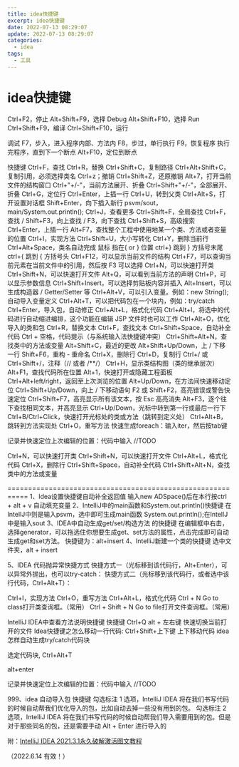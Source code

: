 ```yaml
---
title: idea快捷键
excerpt: idea快捷键
date: 2022-07-13 08:29:07
update: 2022-07-13 08:29:07
categories: 
  - idea
tags:
  - 工具
---
```


# idea快捷键



Ctrl+F2，停止
Alt+Shift+F9，选择 Debug
Alt+Shift+F10，选择 Run
Ctrl+Shift+F9，编译
Ctrl+Shift+F10，运行

调试
F7，步入，进入程序内部、方法内
F8，步过，单行执行
F9，恢复程序 执行完程序，直到下一个断点
Alt+F10，定位到断点


快捷键
Ctrl+F，查找
Ctrl+R，替换
Ctrl+Shift+C，复制路径
Ctrl+Alt+Shift+C，复制引用，必须选择类名
Ctrl+z；撤销
Ctrl+Shift+Z，还原撤销
Alt+7，打开当前文件的结构窗口
Ctrl+"+/-"，当前方法展开、折叠
Ctrl+Shift+"+/-"，全部展开、折叠
Ctrl+G，定位行
Ctrl+Enter，上插一行
Ctrl+U，转到父类
Ctrl+Alt+S，打开设置对话框
Shift+Enter，向下插入新行
psvm/sout，main/System.out.println(); Ctrl+J，查看更多
Ctrl+Shift+F，全局查找
Ctrl+F，查找 / Shift+F3，向上查找 / F3，向下查找
Ctrl+Shift+S，高级搜索
Ctrl+Enter，上插一行
Alt+F7，查找整个工程中使用地某一个类、方法或者变量的位置
Ctrl+I，实现方法
Ctrl+Shift+U，大小写转化
Ctrl+Y，删除当前行
Ctrl+Alt+Space，类名自动完成
鼠标 指在{ or } 位置
ctrl+} 跳到 } 方括号末尾
ctrl+{ 跳到 { 方括号头
Ctrl+F12，可以显示当前文件的结构
Ctrl+F7，可以查询当前元素在当前文件中的引用，然后按 F3 可以选择
Ctrl+N，可以快速打开类
Ctrl+Shift+N，可以快速打开文件
Alt+Q，可以看到当前方法的声明
Ctrl+P，可以显示参数信息
Ctrl+Shift+Insert，可以选择剪贴板内容并插入
Alt+Insert，可以生成构造器 / Getter/Setter 等
Ctrl+Alt+V，可以引入变量。例如：new String();  自动导入变量定义
Ctrl+Alt+T，可以把代码包在一个块内，例如：try/catch
Ctrl+Enter，导入包，自动修正
Ctrl+Alt+L，格式化代码
Ctrl+Alt+I，将选中的代码进行自动缩进编排，这个功能在编辑 JSP 文件时也可以工作
Ctrl+Alt+O，优化导入的类和包
Ctrl+R，替换文本
Ctrl+F，查找文本
Ctrl+Shift+Space，自动补全代码
Ctrl + 空格，代码提示（与系统输入法快捷键冲突）
Ctrl+Shift+Alt+N，查找类中的方法或变量
Alt+Shift+C，最近的更改
Alt+Shift+Up/Down，上 / 下移一行
Shift+F6，重构 - 重命名
Ctrl+X，删除行
Ctrl+D，复制行
Ctrl+/ 或 Ctrl+Shift+/，注释（// 或者 /**/）
Ctrl+H，显示类结构图（类的继承层次）
Alt+F1，查找代码所在位置
Alt+1，快速打开或隐藏工程面板
Ctrl+Alt+left/right，返回至上次浏览的位置
Alt+Up/Down，在方法间快速移动定位
Ctrl+Shift+Up/Down，向上 / 下移动语句
F2 或 Shift+F2，高亮错误或警告快速定位
Ctrl+Shift+F7，高亮显示所有该文本，按 Esc 高亮消失
Alt+F3，逐个往下查找相同文本，并高亮显示
Ctrl+Up/Down，光标中转到第一行或最后一行下
Ctrl+B/Ctrl+Click，快速打开光标处的类或方法（跳转到定义处）
Ctrl+Alt+B，跳转到方法实现处
Ctrl+O，重写方法
快速生成foreach：输入iter，然后按tab键

记录并快速定位上次编辑的位置：代码中输入    //TODO


Ctrl+N，可以快速打开类
Ctrl+Shift+N，可以快速打开文件
Ctrl+Alt+L，格式化代码
Ctrl+X，删除行
Ctrl+Shift+Space，自动补全代码
Ctrl+Shift+Alt+N，查找类中的方法或变量


===========================================================
1、Idea设置快捷键自动补全返回值
输入new ADSpace()后在本行按ctrl + alt + v 自动填充变量
2、IntelliJ中的main函数和System.out.println()快捷键
在IntellJ中则是输入psvm，选中即可生成main函数
System.out.println();在IntellJ中是输入sout
3、IDEA中自动生成get/set/构造方法 的快捷键
在编辑框中右击，选择generator，可以拖选住你想要生成get、set方法的属性，点击完成即可自动生成get和set方法。
快捷键为：alt+insert
4、IntelliJ新建一个类的快捷键
选中文件夹，alt + insert

5、IDEA 代码抛异常快捷方式
快捷方式一（光标移到该代码行，Alt+Enter），可以异常外抛出，也可以try-catch：
快捷方式二（光标移到该代码行，或者选中该行代码，Ctrl+Alt+T）：

Ctrl+I，实现方法
Ctrl+O，重写方法
Ctrl+Alt+L，格式化代码
Ctrl + N  Go to class打开类查询框。（常用）
Ctrl + Shift + N   Go to file打开文件查询框。（常用）

IntelliJ IDEA中查看方法说明快捷键
快捷键 Ctrl+Q
alt + 左右键  快速切换当前打开的文件
Idea快捷键之怎么移动一行代码:
Ctrl+Shift+上下键   上下移动代码
idea怎样自动生成try/catch代码块

选定代码块, Ctrl+Alt+T

   alt+enter


记录并快速定位上次编辑的位置：代码中输入    //TODO

  

 




999、idea 自动导入包 快捷键
勾选标注 1 选项，IntelliJ IDEA 将在我们书写代码的时候自动帮我们优化导入的包，比如自动去掉一些没有用到的包。
勾选标注 2 选项，IntelliJ IDEA 将在我们书写代码的时候自动帮我们导入需要用到的包。但是对于那些同名的包，还是需要手动 Alt + Enter 进行导入的

 

 附：[IntelliJ IDEA 2021.3.1永久破解激活图文教程](https://www.jiweichengzhu.com/article/4bcb140d5035426f9da3dea46f564e4d)

（2022.6.14 有效！）